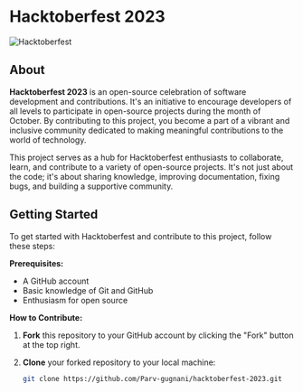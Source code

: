 # Hacktoberfest 2023

![Hacktoberfest](https://img.shields.io/badge/Hacktoberfest-friendly-brightgreen)

## About

**Hacktoberfest 2023** is an open-source celebration of software development and contributions. It's an initiative to encourage developers of all levels to participate in open-source projects during the month of October. By contributing to this project, you become a part of a vibrant and inclusive community dedicated to making meaningful contributions to the world of technology.

This project serves as a hub for Hacktoberfest enthusiasts to collaborate, learn, and contribute to a variety of open-source projects. It's not just about the code; it's about sharing knowledge, improving documentation, fixing bugs, and building a supportive community.

## Getting Started

To get started with Hacktoberfest and contribute to this project, follow these steps:

**Prerequisites:**

- A GitHub account
- Basic knowledge of Git and GitHub
- Enthusiasm for open source

**How to Contribute:**

1. **Fork** this repository to your GitHub account by clicking the "Fork" button at the top right.

2. **Clone** your forked repository to your local machine:

   ```bash
   git clone https://github.com/Parv-gugnani/hacktoberfest-2023.git
   ```

